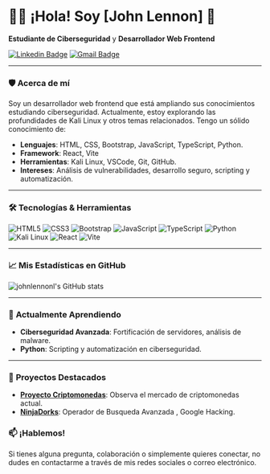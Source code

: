 # 🧑‍💻 **¡Hola! Soy [John Lennon]** 👋

**Estudiante de Ciberseguridad** y **Desarrollador Web Frontend**

[![Linkedin Badge](https://img.shields.io/badge/-LinkedIn-blue?style=flat-square&logo=Linkedin&logoColor=white&link=https://www.linkedin.com/in/yourusername/)](https://www.linkedin.com/in/john-lennon-a514a62ab/) 
[![Gmail Badge](https://img.shields.io/badge/-Email-c14438?style=flat-square&logo=Gmail&logoColor=white&link=mailto:yourmail@gmail.com)](mailto:jojopow2410@gmail.com)

---

### 🛡️ **Acerca de mí**
Soy un desarrollador web frontend que está ampliando sus conocimientos estudiando ciberseguridad. Actualmente, estoy explorando las profundidades de Kali Linux y otros temas relacionados. Tengo un sólido conocimiento de:

- **Lenguajes**: HTML, CSS, Bootstrap, JavaScript, TypeScript, Python.
- **Framework**: React, Vite
- **Herramientas**: Kali Linux, VSCode, Git, GitHub.
- **Intereses**: Análisis de vulnerabilidades, desarrollo seguro, scripting y automatización.
---

### 🛠️ **Tecnologías & Herramientas**

![HTML5](https://img.shields.io/badge/-HTML5-E34F26?style=flat&logo=html5&logoColor=white)
![CSS3](https://img.shields.io/badge/-CSS3-1572B6?style=flat&logo=css3)
![Bootstrap](https://img.shields.io/badge/-Bootstrap-563D7C?style=flat&logo=bootstrap)
![JavaScript](https://img.shields.io/badge/-JavaScript-F7DF1E?style=flat&logo=javascript&logoColor=black)
![TypeScript](https://img.shields.io/badge/-TypeScript-007ACC?style=flat&logo=typescript&logoColor=white)
![Python](https://img.shields.io/badge/-Python-3776AB?style=flat&logo=python&logoColor=white)
![Kali Linux](https://img.shields.io/badge/-Kali%20Linux-557C94?style=flat&logo=kalilinux&logoColor=white)
![React](https://img.shields.io/badge/-React-61DAFB?style=flat&logo=react&logoColor=white) 
![Vite](https://img.shields.io/badge/-Vite-EB377B?style=flat&logo=vite&logoColor=white)

---

### 📈 **Mis Estadísticas en GitHub**

![johnlennonl's GitHub stats](https://github-readme-stats.vercel.app/api?username=johnlennonl&show_icons=true&hide_border=true&count_private=true&theme=radical)

---

### 🌱 **Actualmente Aprendiendo**
- **Ciberseguridad Avanzada**: Fortificación de servidores, análisis de malware.
- **Python**: Scripting y automatización en ciberseguridad.

---

### 🔗 **Proyectos Destacados**

- **[Proyecto Criptomonedas](https://github.com/johnlennonl/cotizacionCriptomoneda)**: Observa el mercado de criptomonedas actual. 
- **[NinjaDorks](https://github.com/johnlennonl/NinjaDorks)**: Operador de Busqueda Avanzada , Google Hacking. 


### 📫 **¡Hablemos!**
Si tienes alguna pregunta, colaboración o simplemente quieres conectar, no dudes en contactarme a través de mis redes sociales o correo electrónico.
